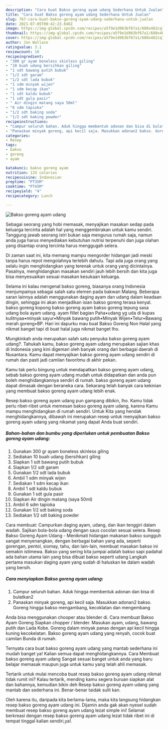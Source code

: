 ```yaml
---
description: "Cara buat Bakso goreng ayam udang Sederhana Untuk Jualan"
title: "Cara buat Bakso goreng ayam udang Sederhana Untuk Jualan"
slug: 767-cara-buat-bakso-goreng-ayam-udang-sederhana-untuk-jualan
date: 2021-07-05T00:42:23.646Z
image: https://img-global.cpcdn.com/recipes/a5f9e1d963bf67a1/680x482cq70/bakso-goreng-ayam-udang-foto-resep-utama.jpg
thumbnail: https://img-global.cpcdn.com/recipes/a5f9e1d963bf67a1/680x482cq70/bakso-goreng-ayam-udang-foto-resep-utama.jpg
cover: https://img-global.cpcdn.com/recipes/a5f9e1d963bf67a1/680x482cq70/bakso-goreng-ayam-udang-foto-resep-utama.jpg
author: Jon Wallace
ratingvalue: 3.1
reviewcount: 10
recipeingredient:
- "300 gr ayam boneless skinless giling"
- "10 buah udang bersihkan giling"
- "1 sdt bawang putih bubuk"
- "1/2 sdt garam"
- "1/2 sdt lada bubuk"
- "1 sdm minyak wijen"
- "1 sdm kecap ikan"
- "1 sdt kaldu bubuk"
- "1 sdt gula pasir"
- " Air dingin matang saya 50ml"
- "6 sdm tapioka"
- "1/2 sdt baking soda"
- "1/2 sdt baking powder"
recipeinstructions:
- "Campur seluruh bahan. Aduk hingga membentuk adonan dan bisa di bulatkan2"
- "Panaskan minyak goreng, api kecil saja. Masukkan adonan2 bakso. Goreng hingga bakso mengambang, kecoklatan dan mengembang"
categories:
- Resep
tags:
- bakso
- goreng
- ayam

katakunci: bakso goreng ayam 
nutrition: 133 calories
recipecuisine: Indonesian
preptime: "PT35M"
cooktime: "PT45M"
recipeyield: "4"
recipecategory: Lunch

---
```



![Bakso goreng ayam udang](https://img-global.cpcdn.com/recipes/a5f9e1d963bf67a1/680x482cq70/bakso-goreng-ayam-udang-foto-resep-utama.jpg)

Sebagai seorang yang hobi memasak, menyajikan masakan sedap pada keluarga tercinta adalah hal yang menggembirakan untuk kamu sendiri. Tanggung jawab seorang istri bukan saja mengurus rumah saja, namun anda juga harus menyediakan kebutuhan nutrisi terpenuhi dan juga olahan yang disantap orang tercinta harus menggugah selera.

Di zaman  saat ini, kita memang mampu mengorder hidangan jadi meski tanpa harus repot mengolahnya terlebih dahulu. Tapi ada juga orang yang selalu ingin menghidangkan yang terenak untuk orang yang dicintainya. Pasalnya, menghidangkan masakan sendiri jauh lebih bersih dan kita juga bisa menyesuaikan sesuai masakan kesukaan keluarga. 

Selama ini kalau mengenal bakso goreng, biasanya orang Indonesia menjumpainya sebagai salah satu elemen pada bakwan Malang. Beberapa saran lainnya adalah menggunakan daging ayam dan udang dalam keadaan dingin, sehingga ini akan menjadikan isian bakso goreng terasa kenyal. bakso goreng kopong bakso goreng ayam bakso goreng tepung sasa udang bola ayam udang. ayam fillet bagian Paha•udang yg uda di kupas kulitnyaa•minyak sayur•Minyak bawang putih•Minyak Wijen•Telur•Bawang merah goreng•BP. Hari ini dapurku mau buat Bakso Goreng Non Halal yang nikmat banget tapi di buat halal juga nikmat banget lho.

Mungkinkah anda merupakan salah satu penyuka bakso goreng ayam udang?. Tahukah kamu, bakso goreng ayam udang merupakan sajian khas di Indonesia yang kini digemari oleh banyak orang dari berbagai daerah di Nusantara. Kamu dapat menyajikan bakso goreng ayam udang sendiri di rumah dan pasti jadi camilan favoritmu di akhir pekan.

Kamu tak perlu bingung untuk mendapatkan bakso goreng ayam udang, sebab bakso goreng ayam udang mudah untuk didapatkan dan anda pun boleh menghidangkannya sendiri di rumah. bakso goreng ayam udang dapat dimasak dengan beraneka cara. Sekarang telah banyak cara kekinian yang membuat bakso goreng ayam udang lebih enak.

Resep bakso goreng ayam udang pun gampang dibikin, lho. Kamu tidak perlu ribet-ribet untuk memesan bakso goreng ayam udang, karena Kamu mampu menghidangkan di rumah sendiri. Untuk Kita yang hendak menghidangkannya, dibawah ini merupakan resep untuk menyajikan bakso goreng ayam udang yang nikamat yang dapat Anda buat sendiri.

<!--inarticleads1-->

##### Bahan-bahan dan bumbu yang diperlukan untuk pembuatan Bakso goreng ayam udang:

1. Gunakan 300 gr ayam boneless skinless giling
1. Sediakan 10 buah udang (bersihkan) giling
1. Siapkan 1 sdt bawang putih bubuk
1. Siapkan 1/2 sdt garam
1. Gunakan 1/2 sdt lada bubuk
1. Ambil 1 sdm minyak wijen
1. Sediakan 1 sdm kecap ikan
1. Ambil 1 sdt kaldu bubuk
1. Gunakan 1 sdt gula pasir
1. Siapkan  Air dingin matang (saya 50ml)
1. Ambil 6 sdm tapioka
1. Gunakan 1/2 sdt baking soda
1. Sediakan 1/2 sdt baking powder


Cara membuat: Campurkan daging ayam, udang, dan ikan tenggiri dalam wadah. Sajikan bola-bola udang dengan saus cocolan sesuai selera. Resep Bakso Goreng Ayam Udang - Menikmati hidangan makanan bakso sungguh sangat menyenangkan, dengan berbagai bahan yang ada, seperti gorengan, pentol, siomay, tahu, dan lain-lain, membuat masakan bakso ini semakin istimewa. Bakso yang sering kita jumpai adalah bakso sapi padahal ada bahan utama lain yang bisa dibuat bakso seperti udang Langkah pertama masukan daging ayam yang sudah di haluskan ke dalam wadah yang bersih. 

<!--inarticleads2-->

##### Cara menyiapkan Bakso goreng ayam udang:

1. Campur seluruh bahan. Aduk hingga membentuk adonan dan bisa di bulatkan2
1. Panaskan minyak goreng, api kecil saja. Masukkan adonan2 bakso. Goreng hingga bakso mengambang, kecoklatan dan mengembang


Anda bisa menggunakan chooper atau blender di. Cara membuat Bakso Ayam Goreng Siapkan chopper / blender. Masukan ayam, udang, bawang putih dan Lada Kobe. Goreng dalam minyak panas dengan api kecil hingga kuning kecokelatan. Bakso goreng ayam udang yang renyah, cocok buat camilan Bunda di rumah. 

Ternyata cara buat bakso goreng ayam udang yang mantab sederhana ini mudah banget ya! Kalian semua dapat menghidangkannya. Cara Membuat bakso goreng ayam udang Sangat sesuai banget untuk anda yang baru belajar memasak maupun juga untuk kamu yang telah ahli memasak.

Tertarik untuk mulai mencoba buat resep bakso goreng ayam udang nikmat tidak rumit ini? Kalau tertarik, mending kamu segera buruan siapkan alat dan bahannya, kemudian bikin deh Resep bakso goreng ayam udang yang mantab dan sederhana ini. Benar-benar taidak sulit kan. 

Oleh karena itu, daripada kita berlama-lama, maka kita langsung hidangkan resep bakso goreng ayam udang ini. Dijamin anda gak akan nyesel sudah membuat resep bakso goreng ayam udang lezat simple ini! Selamat berkreasi dengan resep bakso goreng ayam udang lezat tidak ribet ini di tempat tinggal kalian sendiri,ya!.

